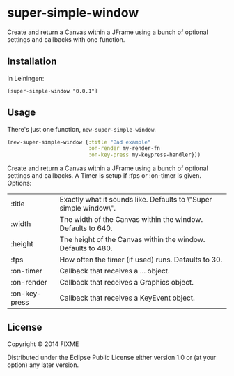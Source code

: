 # super-simple-window

Create and return a Canvas within a JFrame using a bunch of optional settings and callbacks with one function.

## Installation

In Leiningen:

    [super-simple-window "0.0.1"]

## Usage

There's just one function, `new-super-simple-window`.

````clojure
(new-super-simple-window {:title "Bad example"
                          :on-render my-render-fn
                          :on-key-press my-keypress-handler}))
````

 Create and return a Canvas within a JFrame using a bunch of optional settings and callbacks.
 A Timer is setup if :fps or :on-timer is given.
  Options:
<table>
  <tr><td>:title</td>
      <td>Exactly what it sounds like. Defaults to \"Super simple window\".</td></tr>
  <tr><td>:width</td>
      <td>The width of the Canvas within the window. Defaults to 640.</td></tr>
  <tr><td>:height</td>
      <td>The height of the Canvas within the window. Defaults to 480.</td></tr>
  <tr><td>:fps</td>
      <td>How often the timer (if used) runs. Defaults to 30.</td></tr>
  <tr><td>:on-timer</td>
      <td>Callback that receives a ... object.</td></tr>
  <tr><td>:on-render</td>
      <td>Callback that receives a Graphics object.</td></tr>
  <tr><td>:on-key-press</td>
      <td>Callback that receives a KeyEvent object.</td></tr>
</table>

## License

Copyright © 2014 FIXME

Distributed under the Eclipse Public License either version 1.0 or (at
your option) any later version.

